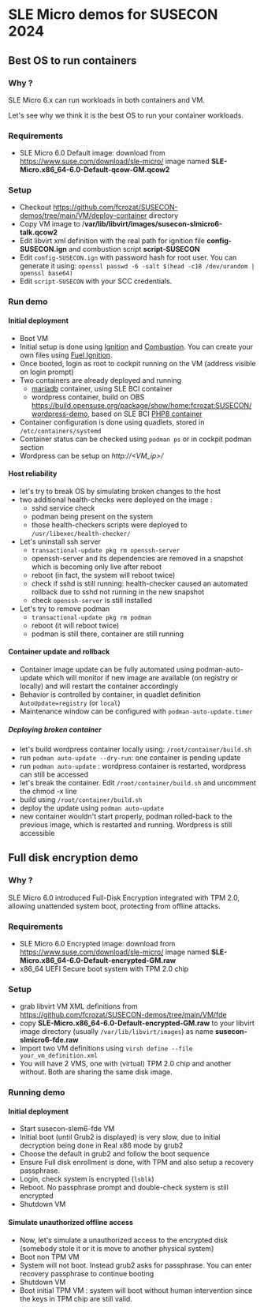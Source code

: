 # SLE Micro demos for SUSECON 2024

## Best OS to run containers
### Why ?
SLE Micro 6.x can run workloads in both containers and VM. 

Let's see why we think it is the best OS to run your container workloads.

### Requirements
* SLE Micro 6.0 Default image: download from <https://www.suse.com/download/sle-micro/> image named **SLE-Micro.x86_64-6.0-Default-qcow-GM.qcow2**

### Setup
* Checkout <https://github.com/fcrozat/SUSECON-demos/tree/main/VM/deploy-container> directory
* Copy VM image to /**var/lib/libvirt/images/susecon-slmicro6-talk.qcow2**
* Edit libvirt xml definition with the real path for ignition file **config-SUSECON.ign** and combustion script **script-SUSECON**
* Edit `config-SUSECON.ign`  with password hash for root user. You can generate it using:
`openssl passwd -6 -salt $(head -c18 /dev/urandom | openssl base64)`
* Edit `script-SUSECON` with your SCC credentials.

### Run demo
#### Initial deployment
* Boot VM
* Initial setup is done using [Ignition](https://coreos.github.io/ignition/) and [Combustion](https://github.com/openSUSE/combustion). You can create your own files using [Fuel Ignition](https://opensuse.github.io/fuel-ignition/).
* Once booted, login as root to cockpit running on the VM (address visible on login prompt)
* Two containers are already deployed and running
    + [mariadb](https://registry.suse.com/repositories/suse-mariadb) container, using SLE BCI container 
    + wordpress container, build on OBS <https://build.opensuse.org/package/show/home:fcrozat:SUSECON/wordpress-demo>, based on SLE BCI [PHP8 container](https://registry.suse.com/repositories/bci-php-apache)
* Container configuration is done using quadlets, stored in `/etc/containers/systemd`
* Container status can be checked using `podman ps` or in cockpit podman section
* Wordpress can be setup on _http://<VM_ip>/_

#### Host reliability
* let's try to break OS by simulating broken changes to the host
* two additional health-checks were deployed on the image :
    + sshd service check
    + podman being present on the system
    + those health-checkers scripts were deployed to `/usr/libexec/health-checker/`
* Let's uninstall ssh server
    + `transactional-update pkg rm openssh-server`
    + openssh-server and its dependencies are removed in a snapshot which is becoming only live after reboot
    + reboot (in fact, the system will reboot twice)
    + check if sshd is still running: health-checker caused an automated rollback due to sshd not running in the new snapshot
    + check `openssh-server` is still installed
* Let's try to remove podman
    + `transactional-update pkg rm podman`
    + reboot (it will reboot twice)
    + podman is still there, container are still running

#### Container update and rollback
* Container image update can be fully automated using podman-auto-update which will monitor if new image are available (on registry or locally) and will restart the container accordingly
* Behavior is controlled by container, in quadlet definition `AutoUpdate=registry` (or `local`)
* Maintenance window can be configured with `podman-auto-update.timer`

##### Deploying broken container
* let's build wordpress container locally using: `/root/container/build.sh`
* run `podman auto-update --dry-run`: one container is pending update
* run `podman auto-update` : wordpress container is restarted, wordpress can still be accessed
* let's break the container. Edit `/root/container/build.sh` and uncomment the chmod -x line
* build using `/root/container/build.sh`
* deploy the update using `podman auto-update`
* new container wouldn't start properly, podman rolled-back to the previous image, which is restarted and running. Wordpress is still accessible

## Full disk encryption demo
### Why ?
SLE Micro 6.0 introduced Full-Disk Encryption integrated with TPM 2.0, allowing unattended system boot, protecting from offline attacks.

### Requirements
* SLE Micro 6.0 Encrypted image: download from <https://www.suse.com/download/sle-micro/> image named **SLE-Micro.x86_64-6.0-Default-encrypted-GM.raw**
* x86_64 UEFI Secure boot system with TPM 2.0 chip

### Setup
* grab libvirt VM XML definitions from <https://github.com/fcrozat/SUSECON-demos/tree/main/VM/fde>
* copy **SLE-Micro.x86_64-6.0-Default-encrypted-GM.raw** to your libvirt image directory (usually `/var/lib/libvirt/images`) as name **susecon-slmicro6-fde.raw**
* Import two VM definitions using  `virsh define --file your_vm_definition.xml`
* You will have 2 VMS, one with (virtual) TPM 2.0 chip and another without. Both are sharing the same disk image.

### Running demo
#### Initial deployment
* Start susecon-slem6-fde VM
* Initial boot (until Grub2 is displayed) is very slow, due to initial decryption being done in Real x86 mode by grub2
* Choose the default in grub2 and follow the boot sequence
* Ensure Full disk enrollment is done, with TPM and also setup a recovery passphrase.
* Login, check system is encrypted (`lsblk`)
* Reboot. No passphrase prompt and double-check system is still encrypted
* Shutdown VM

#### Simulate unauthorized offline access
* Now, let's simulate a unauthorized access to the encrypted disk (somebody stole it or it is move to another physical system)
* Boot non TPM VM
* System will not boot. Instead grub2 asks for passphrase. You can enter recovery passphrase to continue booting
* Shutdown VM
* Boot initial TPM VM : system will boot without human intervention since the keys in TPM chip are still valid.
